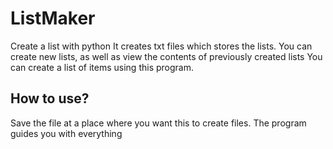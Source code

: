 # ListMaker
Create a list with python
It creates txt files which stores the lists.
You can create new lists, as well as view the contents of previously created lists
You can create a list of items using this program.
  
  
## How to use?
Save the file at a place where you want this to create files.
The program guides you with everything
